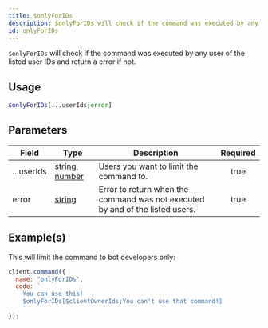 ```yaml
---
title: $onlyForIDs
description: $onlyForIDs will check if the command was executed by any user of the listed user IDs and return a error if not.
id: onlyForIDs
---
```


`$onlyForIDs` will check if the command was executed by any user of the listed user IDs and return a error if not.

## Usage

```php
$onlyForIDs[...userIds;error]
```

## Parameters

| Field      | Type                                                                                                                                                                                                 | Description                                                                   | Required |
| ---------- | ---------------------------------------------------------------------------------------------------------------------------------------------------------------------------------------------------- | ----------------------------------------------------------------------------- | :------: |
| ...userIds | [string](https://developer.mozilla.org/en-US/docs/Web/JavaScript/Reference/Global_Objects/String), [number](https://developer.mozilla.org/en-us/docs/web/javascript/reference/global_objects/number) | Users you want to limit the command to.                                       |   true   |
| error      | [string](https://developer.mozilla.org/en-US/docs/Web/JavaScript/Reference/Global_Objects/String)                                                                                                    | Error to return when the command was not executed by and of the listed users. |   true   |

## Example(s)

This will limit the command to bot developers only:

```javascript
client.command({
  name: "onlyForIDs",
  code: `
    You can use this!
    $onlyForIDs[$clientOwnerIds;You can't use that command!]
    `
});
```

